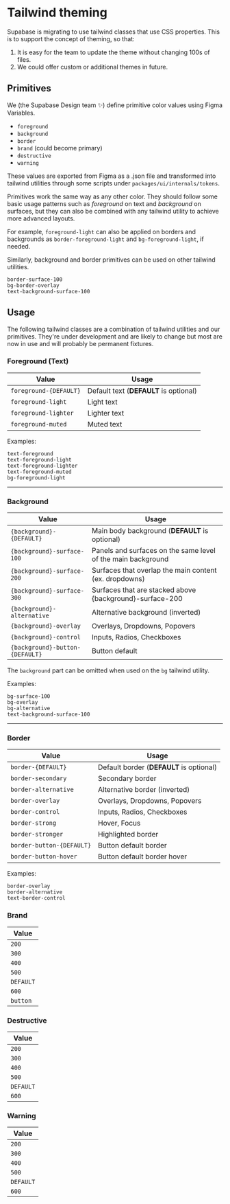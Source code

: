 # Tailwind theming

Supabase is migrating to use tailwind classes that use CSS properties.
This is to support the concept of theming, so that:

1. It is easy for the team to update the theme without changing 100s of files.
2. We could offer custom or additional themes in future.

## Primitives

We (the Supabase Design team ✨) define primitive color values using Figma Variables.

- `foreground`
- `background`
- `border`
- `brand` (could become primary)
- `destructive`
- `warning`

These values are exported from Figma as a .json file and transformed into tailwind utilities through some scripts under `packages/ui/internals/tokens`.

Primitives work the same way as any other color. They should follow some basic usage patterns such as _foreground_ on text and _background_ on surfaces, but they can also be combined with any tailwind utility to achieve more advanced layouts.

For example, `foreground-light` can also be applied on borders and backgrounds as `border-foreground-light` and `bg-foreground-light`, if needed.

Similarly, background and border primitives can be used on other tailwind utilities.

```
border-surface-100
bg-border-overlay
text-background-surface-100
```

## Usage

The following tailwind classes are a combination of tailwind utilities and our primitives. They're under development and are likely to change but most are now in use and will probably be permanent fixtures.

### Foreground (Text)

| Value                  | Usage                                  |
| ---------------------- | -------------------------------------- |
| `foreground-{DEFAULT}` | Default text (**DEFAULT** is optional) |
| `foreground-light`     | Light text                             |
| `foreground-lighter`   | Lighter text                           |
| `foreground-muted`     | Muted text                             |

Examples:

```
text-foreground
text-foreground-light
text-foreground-lighter
text-foreground-muted
bg-foreground-light
```

---

### Background

| Value                           | Usage                                                        |
| ------------------------------- | ------------------------------------------------------------ |
| `{background}-{DEFAULT}`        | Main body background (**DEFAULT** is optional)               |
| `{background}-surface-100`      | Panels and surfaces on the same level of the main background |
| `{background}-surface-200`      | Surfaces that overlap the main content (ex. dropdowns)        |
| `{background}-surface-300`      | Surfaces that are stacked above {background}-surface-200     |
| `{background}-alternative`      | Alternative background (inverted)                             |
| `{background}-overlay`          | Overlays, Dropdowns, Popovers                                |
| `{background}-control`          | Inputs, Radios, Checkboxes                                   |
| `{background}-button-{DEFAULT}` | Button default                                               |

The `background` part can be omitted when used on the `bg` tailwind utility.

Examples:

```
bg-surface-100
bg-overlay
bg-alternative
text-background-surface-100
```

---

### Border

| Value                     | Usage                                    |
| ------------------------- | ---------------------------------------- |
| `border-{DEFAULT}`        | Default border (**DEFAULT** is optional) |
| `border-secondary`        | Secondary border                         |
| `border-alternative`      | Alternative border (inverted)             |
| `border-overlay`          | Overlays, Dropdowns, Popovers            |
| `border-control`          | Inputs, Radios, Checkboxes               |
| `border-strong`           | Hover, Focus                             |
| `border-stronger`         | Highlighted border                       |
| `border-button-{DEFAULT}` | Button default border                    |
| `border-button-hover`     | Button default border hover              |

Examples:

```
border-overlay
border-alternative
text-border-control
```

### Brand

| Value     |
| --------- |
| `200`     |
| `300`     |
| `400`     |
| `500`     |
| `DEFAULT` |
| `600`     |
| `button`  |

### Destructive

| Value     |
| --------- |
| `200`     |
| `300`     |
| `400`     |
| `500`     |
| `DEFAULT` |
| `600`     |

### Warning

| Value     |
| --------- |
| `200`     |
| `300`     |
| `400`     |
| `500`     |
| `DEFAULT` |
| `600`     |
